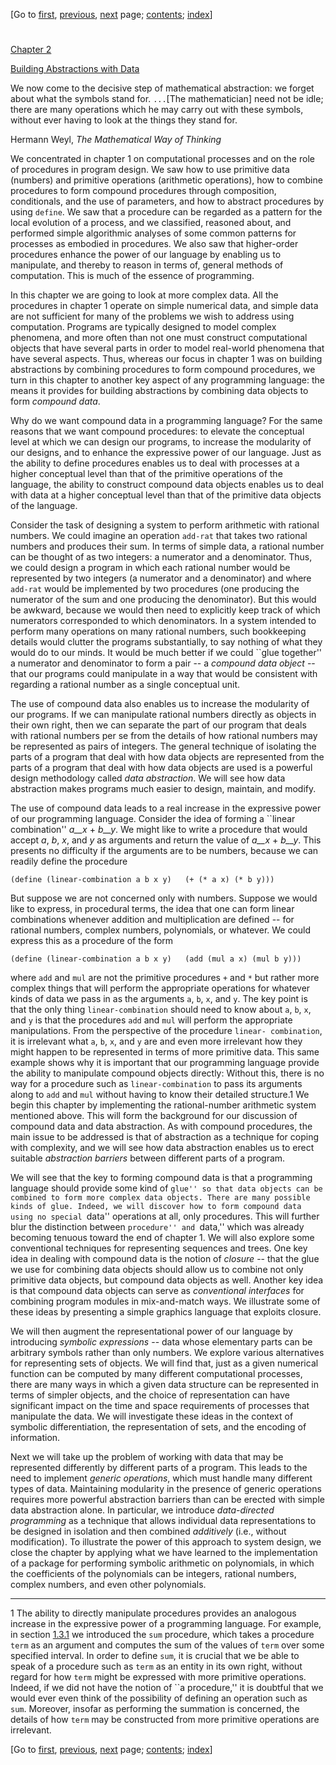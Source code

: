 [Go to [first](book.html), [previous](book-Z-H-12.html),
[next](book-Z-H-14.html) page;   [contents](book-Z-H-4.html#%_toc_start);
[index](book-Z-H-38.html#%_index_start)]

#

[Chapter 2](book-Z-H-4.html#chap_2)

[Building Abstractions with Data](book-Z-H-4.html#chap_2)

We now come to the decisive step of mathematical abstraction: we forget about
what the symbols stand for. `...`[The mathematician] need not be idle; there
are many operations which he may carry out with these symbols, without ever
having to look at the things they stand for.

Hermann Weyl, _The Mathematical Way of Thinking_

We concentrated in chapter 1 on computational processes and on the role of
procedures in program design. We saw how to use primitive data (numbers) and
primitive operations (arithmetic operations), how to combine procedures to
form compound procedures through composition, conditionals, and the use of
parameters, and how to abstract procedures by using `define`. We saw that a
procedure can be regarded as a pattern for the local evolution of a process,
and we classified, reasoned about, and performed simple algorithmic analyses
of some common patterns for processes as embodied in procedures. We also saw
that higher-order procedures enhance the power of our language by enabling us
to manipulate, and thereby to reason in terms of, general methods of
computation. This is much of the essence of programming.

In this chapter we are going to look at more complex data. All the procedures
in chapter 1 operate on simple numerical data, and simple data are not
sufficient for many of the problems we wish to address using computation.
Programs are typically designed to model complex phenomena, and more often
than not one must construct computational objects that have several parts in
order to model real-world phenomena that have several aspects. Thus, whereas
our focus in chapter 1 was on building abstractions by combining procedures to
form compound procedures, we turn in this chapter to another key aspect of any
programming language: the means it provides for building abstractions by
combining data objects to form _compound data_.

Why do we want compound data in a programming language? For the same reasons
that we want compound procedures: to elevate the conceptual level at which we
can design our programs, to increase the modularity of our designs, and to
enhance the expressive power of our language. Just as the ability to define
procedures enables us to deal with processes at a higher conceptual level than
that of the primitive operations of the language, the ability to construct
compound data objects enables us to deal with data at a higher conceptual
level than that of the primitive data objects of the language.

Consider the task of designing a system to perform arithmetic with rational
numbers. We could imagine an operation `add-rat` that takes two rational
numbers and produces their sum. In terms of simple data, a rational number can
be thought of as two integers: a numerator and a denominator. Thus, we could
design a program in which each rational number would be represented by two
integers (a numerator and a denominator) and where `add-rat` would be
implemented by two procedures (one producing the numerator of the sum and one
producing the denominator). But this would be awkward, because we would then
need to explicitly keep track of which numerators corresponded to which
denominators. In a system intended to perform many operations on many rational
numbers, such bookkeeping details would clutter the programs substantially, to
say nothing of what they would do to our minds. It would be much better if we
could ``glue together'' a numerator and denominator to form a pair -- a
_compound data object_ \-- that our programs could manipulate in a way that
would be consistent with regarding a rational number as a single conceptual
unit.

The use of compound data also enables us to increase the modularity of our
programs. If we can manipulate rational numbers directly as objects in their
own right, then we can separate the part of our program that deals with
rational numbers per se from the details of how rational numbers may be
represented as pairs of integers. The general technique of isolating the parts
of a program that deal with how data objects are represented from the parts of
a program that deal with how data objects are used is a powerful design
methodology called _data abstraction_. We will see how data abstraction makes
programs much easier to design, maintain, and modify.

The use of compound data leads to a real increase in the expressive power of
our programming language. Consider the idea of forming a ``linear
combination'' _a__x_ \+ _b__y_. We might like to write a procedure that would
accept _a_, _b_, _x_, and _y_ as arguments and return the value of _a__x_ \+
_b__y_. This presents no difficulty if the arguments are to be numbers,
because we can readily define the procedure

`(define (linear-combination a b x y)  
  (+ (* a x) (* b y)))  
`

But suppose we are not concerned only with numbers. Suppose we would like to
express, in procedural terms, the idea that one can form linear combinations
whenever addition and multiplication are defined -- for rational numbers,
complex numbers, polynomials, or whatever. We could express this as a
procedure of the form

`(define (linear-combination a b x y)  
  (add (mul a x) (mul b y)))  
`

where `add` and `mul` are not the primitive procedures `+` and `*` but rather
more complex things that will perform the appropriate operations for whatever
kinds of data we pass in as the arguments `a`, `b`, `x`, and `y`. The key
point is that the only thing `linear-combination` should need to know about
`a`, `b`, `x`, and `y` is that the procedures `add` and `mul` will perform the
appropriate manipulations. From the perspective of the procedure `linear-
combination`, it is irrelevant what `a`, `b`, `x`, and `y` are and even more
irrelevant how they might happen to be represented in terms of more primitive
data. This same example shows why it is important that our programming
language provide the ability to manipulate compound objects directly: Without
this, there is no way for a procedure such as `linear-combination` to pass its
arguments along to `add` and `mul` without having to know their detailed
structure.1 We begin this chapter by implementing the rational-number
arithmetic system mentioned above. This will form the background for our
discussion of compound data and data abstraction. As with compound procedures,
the main issue to be addressed is that of abstraction as a technique for
coping with complexity, and we will see how data abstraction enables us to
erect suitable _abstraction barriers_ between different parts of a program.

We will see that the key to forming compound data is that a programming
language should provide some kind of ``glue'' so that data objects can be
combined to form more complex data objects. There are many possible kinds of
glue. Indeed, we will discover how to form compound data using no special
``data'' operations at all, only procedures. This will further blur the
distinction between ``procedure'' and ``data,'' which was already becoming
tenuous toward the end of chapter 1\. We will also explore some conventional
techniques for representing sequences and trees. One key idea in dealing with
compound data is the notion of _closure_ \-- that the glue we use for
combining data objects should allow us to combine not only primitive data
objects, but compound data objects as well. Another key idea is that compound
data objects can serve as _conventional interfaces_ for combining program
modules in mix-and-match ways. We illustrate some of these ideas by presenting
a simple graphics language that exploits closure.

We will then augment the representational power of our language by introducing
_symbolic expressions_ \-- data whose elementary parts can be arbitrary
symbols rather than only numbers. We explore various alternatives for
representing sets of objects. We will find that, just as a given numerical
function can be computed by many different computational processes, there are
many ways in which a given data structure can be represented in terms of
simpler objects, and the choice of representation can have significant impact
on the time and space requirements of processes that manipulate the data. We
will investigate these ideas in the context of symbolic differentiation, the
representation of sets, and the encoding of information.

Next we will take up the problem of working with data that may be represented
differently by different parts of a program. This leads to the need to
implement _generic operations_, which must handle many different types of
data. Maintaining modularity in the presence of generic operations requires
more powerful abstraction barriers than can be erected with simple data
abstraction alone. In particular, we introduce _data-directed programming_ as
a technique that allows individual data representations to be designed in
isolation and then combined _additively_ (i.e., without modification). To
illustrate the power of this approach to system design, we close the chapter
by applying what we have learned to the implementation of a package for
performing symbolic arithmetic on polynomials, in which the coefficients of
the polynomials can be integers, rational numbers, complex numbers, and even
other polynomials.

* * *

1 The ability to directly manipulate procedures provides an analogous increase
in the expressive power of a programming language. For example, in section
[1.3.1](book-Z-H-12.html#%_sec_1.3.1) we introduced the `sum` procedure, which
takes a procedure `term` as an argument and computes the sum of the values of
`term` over some specified interval. In order to define `sum`, it is crucial
that we be able to speak of a procedure such as `term` as an entity in its own
right, without regard for how `term` might be expressed with more primitive
operations. Indeed, if we did not have the notion of ``a procedure,'' it is
doubtful that we would ever even think of the possibility of defining an
operation such as `sum`. Moreover, insofar as performing the summation is
concerned, the details of how `term` may be constructed from more primitive
operations are irrelevant.

[Go to [first](book.html), [previous](book-Z-H-12.html),
[next](book-Z-H-14.html) page;   [contents](book-Z-H-4.html#%_toc_start);
[index](book-Z-H-38.html#%_index_start)]


